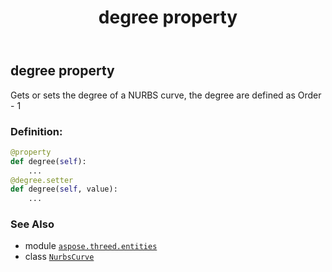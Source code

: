 ﻿---
title: degree property
second_title: Aspose.3D for Python via .NET API References
description: 
type: docs
weight: 130
url: /python-net/aspose.threed.entities/nurbscurve/degree/
is_root: false
---

## degree property


Gets or sets the degree of a NURBS curve, the degree are defined as Order - 1
### Definition:
```python
@property
def degree(self):
    ...
@degree.setter
def degree(self, value):
    ...
```

### See Also
* module [`aspose.threed.entities`](../../)
* class [`NurbsCurve`](/3d/python-net/aspose.threed.entities/nurbscurve)
